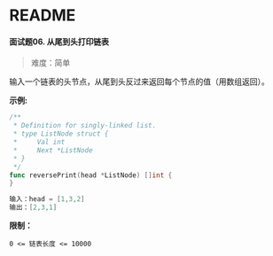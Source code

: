 # README

#### 面试题06. 从尾到头打印链表

> 难度：简单

输入一个链表的头节点，从尾到头反过来返回每个节点的值（用数组返回）。

**示例:**

~~~go
/**
 * Definition for singly-linked list.
 * type ListNode struct {
 *     Val int
 *     Next *ListNode
 * }
 */
func reversePrint(head *ListNode) []int {
}

输入：head = [1,3,2]
输出：[2,3,1]
~~~



**限制：**

```
0 <= 链表长度 <= 10000
```

